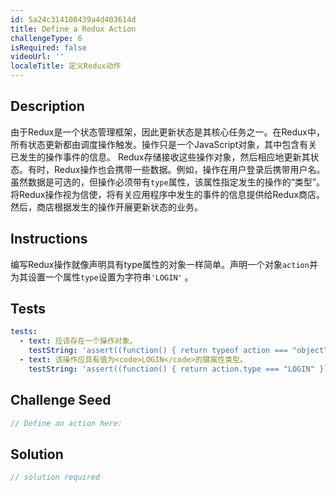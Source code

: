```yaml
---
id: 5a24c314108439a4d403614d
title: Define a Redux Action
challengeType: 6
isRequired: false
videoUrl: ''
localeTitle: 定义Redux动作
---
```


## Description
<section id="description">由于Redux是一个状态管理框架，因此更新状态是其核心任务之一。在Redux中，所有状态更新都由调度操作触发。操作只是一个JavaScript对象，其中包含有关已发生的操作事件的信息。 Redux存储接收这些操作对象，然后相应地更新其状态。有时，Redux操作也会携带一些数据。例如，操作在用户登录后携带用户名。虽然数据是可选的，但操作必须带有<code>type</code>属性，该属性指定发生的操作的“类型”。将Redux操作视为信使，将有关应用程序中发生的事件的信息提供给Redux商店。然后，商店根据发生的操作开展更新状态的业务。 </section>

## Instructions
<section id="instructions">编写Redux操作就像声明具有type属性的对象一样简单。声明一个对象<code>action</code>并为其设置一个属性<code>type</code>设置为字符串<code>&#39;LOGIN&#39;</code> 。 </section>

## Tests
<section id='tests'>

```yml
tests:
  - text: 应该存在一个操作对象。
    testString: 'assert((function() { return typeof action === "object" })(), "An action object should exist.");'
  - text: 该操作应具有值为<code>LOGIN</code>的键属性类型。
    testString: 'assert((function() { return action.type === "LOGIN" })(), "The action should have a key property type with value <code>LOGIN</code>.");'

```

</section>

## Challenge Seed
<section id='challengeSeed'>

<div id='jsx-seed'>

```jsx
// Define an action here:

```

</div>



</section>

## Solution
<section id='solution'>

```js
// solution required
```
</section>

